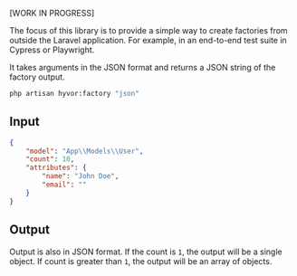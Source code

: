 [WORK IN PROGRESS]

The focus of this library is to provide a simple way to create factories from outside the Laravel application.  For example, in an end-to-end test suite in Cypress or Playwright.

It takes arguments in the JSON format and returns a JSON string of the factory output.

```bash
php artisan hyvor:factory "json"
```

## Input

```json
{
    "model": "App\\Models\\User",
    "count": 10,
    "attributes": {
        "name": "John Doe",
        "email": ""
    }
}
```

## Output

Output is also in JSON format.  If the count is `1`, the output will be a single object. If count is greater than `1`, the output will be an array of objects.
